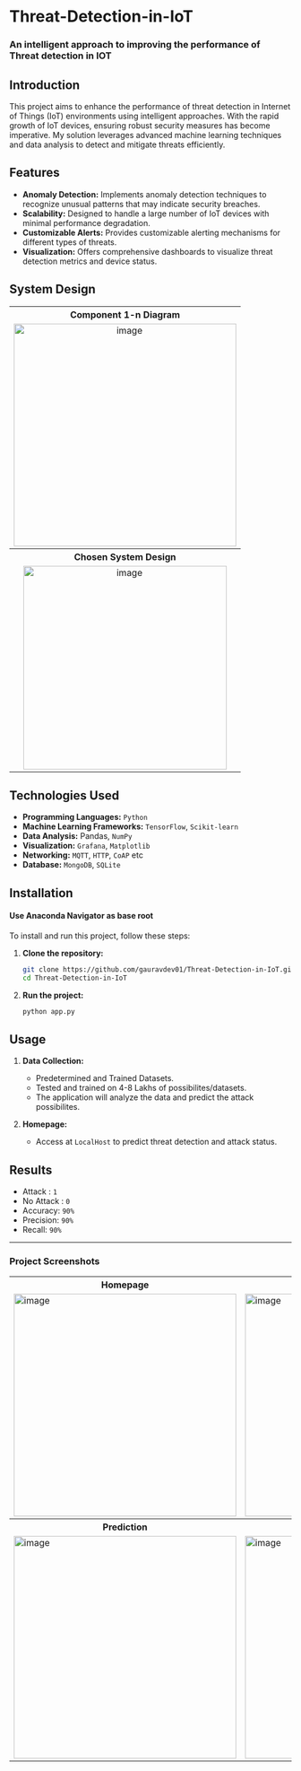 # Threat-Detection-in-IoT
### An intelligent approach to improving the performance of Threat detection in IOT



## Introduction
This project aims to enhance the performance of threat detection in Internet of Things (IoT) environments using intelligent approaches. With the rapid growth of IoT devices, ensuring robust security measures has become imperative. My solution leverages advanced machine learning techniques and data analysis to detect and mitigate threats efficiently.

## Features
- **Anomaly Detection:** Implements anomaly detection techniques to recognize unusual patterns that may indicate security breaches.
- **Scalability:** Designed to handle a large number of IoT devices with minimal performance degradation.
- **Customizable Alerts:** Provides customizable alerting mechanisms for different types of threats.
- **Visualization:** Offers comprehensive dashboards to visualize threat detection metrics and device status.

## System Design
<table>
  <tr>
    <th>Component 1-n Diagram</th>
  </tr>
  <tr>
    <td align="center"><img width="397" alt="image" src="https://github.com/user-attachments/assets/766100bd-8491-44d7-8314-8cc2cb683987"></td>
  </tr>
   <tr>
    <th>Chosen System Design</th>
  </tr>
  <tr>
    <td align="center"><img width="363" alt="image" src="https://github.com/user-attachments/assets/8d90513a-3edd-47d7-865a-4f86e20ff3dd"></td>
  </tr>
</table>

## Technologies Used
- **Programming Languages:** `Python`
- **Machine Learning Frameworks:** `TensorFlow`, `Scikit-learn`
- **Data Analysis:** Pandas, `NumPy`
- **Visualization:** `Grafana`, `Matplotlib`
- **Networking:** `MQTT`, `HTTP`, `CoAP` etc
- **Database:** `MongoDB`, `SQLite`

## Installation
#### Use Anaconda Navigator as base root
To install and run this project, follow these steps:
1. **Clone the repository:**
   ```bash
   git clone https://github.com/gauravdev01/Threat-Detection-in-IoT.git
   cd Threat-Detection-in-IoT
   ```
   
2. **Run the project:**
   ```bash
   python app.py
   ```

## Usage
1. **Data Collection:**
   - Predetermined and Trained Datasets.
   - Tested and trained on 4-8 Lakhs of possibilites/datasets.
   - The application will analyze the data and predict the attack possibilites.

2. **Homepage:**
   - Access at `LocalHost` to predict threat detection and attack status.

## Results 
- Attack : `1`
- No Attack : `0`
- Accuracy: `90%`
- Precision: `90%`
- Recall: `90%`
  
---

### Project Screenshots
   <table>
     <tr>
       <th>Homepage</th>
       <th>Sign Up</th>
    </tr>
     <tr>
       <td><img width="397" alt="image" src="https://github.com/user-attachments/assets/8df55985-b390-4f56-a23f-460733d6f678"></td>
       <td><img width="397" alt="image" src="https://github.com/user-attachments/assets/f90ebb5e-ad77-4abc-9fed-04663f960256"></td>
     </tr>
    <tr>
       <th>Prediction</th>
       <th>Results</th>
     </tr>
     <tr>
       <td><img width="397" alt="image" src="https://github.com/user-attachments/assets/8021707d-c790-4686-b7bb-5d347fa563ce"></td>
       <td><img width="397" alt="image" src="https://github.com/user-attachments/assets/b05e5097-00b0-4fa0-a6ea-c8b6090b6fbd"></td>
     </tr>
   </table>

